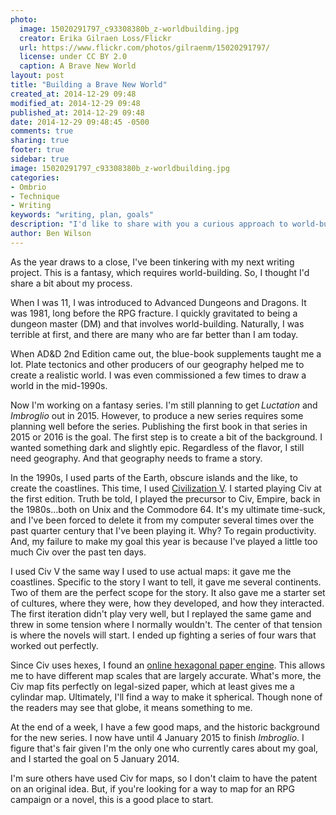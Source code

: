 ```yaml
---
photo:
  image: 15020291797_c93308380b_z-worldbuilding.jpg
  creator: Erika Gilraen Loss/Flickr
  url: https://www.flickr.com/photos/gilraenm/15020291797/
  license: under CC BY 2.0
  caption: A Brave New World
layout: post
title: "Building a Brave New World"
created_at: 2014-12-29 09:48
modified_at: 2014-12-29 09:48
published_at: 2014-12-29 09:48
date: 2014-12-29 09:48:45 -0500 
comments: true
sharing: true
footer: true
sidebar: true
image: 15020291797_c93308380b_z-worldbuilding.jpg
categories:
- Ombrio
- Technique
- Writing
keywords: "writing, plan, goals"
description: "I'd like to share with you a curious approach to world-building geography."
author: Ben Wilson
---
```

<!--Lead Paragraph-->
As the year draws to a close, I've been tinkering with my next writing project. This is a fantasy, which requires world-building. So, I thought I'd share a bit about my process.

<!-- more -->

When I was 11, I was introduced to Advanced Dungeons and Dragons. It was 1981, long before the RPG fracture. I quickly gravitated to being a dungeon master (DM) and that involves world-building. Naturally, I was terrible at first, and there are many who are far better than I am today.

When AD&D 2nd Edition came out, the blue-book supplements taught me a lot. Plate tectonics and other producers of our geography helped me to create a realistic world. I was even commissioned a few times to draw a world in the mid-1990s.

Now I'm working on a fantasy series. I'm still planning to get *Luctation* and *Imbroglio* out in 2015. However, to produce a new series requires some planning well before the series. Publishing the first book in that series in 2015 or 2016 is the goal. The first step is to create a bit of the background. I wanted something dark and slightly epic. Regardless of the flavor, I still need geography. And that geography needs to frame a story.

In the 1990s, I used parts of the Earth, obscure islands and the like, to create the coastlines. This time, I used [Civilization V](http://en.wikipedia.org/wiki/Civilization_V). I started playing Civ at the first edition. Truth be told, I played the precursor to Civ, Empire, back in the 1980s...both on Unix and the Commodore 64. It's my ultimate time-suck, and I've been forced to delete it from my computer several times over the past quarter century that I've been playing it. Why? To regain productivity. And, my failure to make my goal this year is because I've played a little too much Civ over the past ten days.

I used Civ V the same way I used to use actual maps: it gave me the coastlines. Specific to the story I want to tell, it gave me several continents. Two of them are the perfect scope for the story. It also gave me a starter set of cultures, where they were, how they developed, and how they interacted. The first iteration didn't play very well, but I replayed the same game and threw in some tension where I normally wouldn't. The center of that tension is where the novels will start. I ended up fighting a series of four wars that worked out perfectly.

Since Civ uses hexes, I found an [online hexagonal paper engine](incompetech.com/graphpaper/hexagonal/). This allows me to have different map scales that are largely accurate. What's more, the Civ map fits perfectly on legal-sized paper, which at least gives me a cylindar map. Ultimately, I'll find a way to make it spherical. Though none of the readers may see that globe, it means something to me.

At the end of a week, I have a few good maps, and the historic background for the new series. I now have until 4 January 2015 to finish *Imbroglio*. I figure that's fair given I'm the only one who currently cares about my goal, and I started the goal on 5 January 2014.

I'm sure others have used Civ for maps, so I don't claim to have the patent on an original idea. But, if you're looking for a way to map for an RPG campaign or a novel, this is a good place to start.
